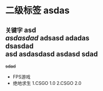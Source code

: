 # 二级标签  asdas
  `关键字`
asd<br>
***asdasdad***  adsasd
adadas<br>
dsasdad <br>asd
  asdasdasd
      asdasd
  sdad
--------
  ~~sdad~~
* FPS游戏
 * 绝地求生
   1.CSGO 1.0
   2.CSGO 2.0
